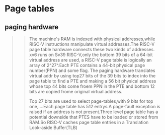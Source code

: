 # Page tables

## paging hardware
>> The machine's RAM is indexed with physical addresses,while RISC-V instructions manipulate virtual addresses.The RISC-V page table hardware connects these two kinds of addresses.
>> xv6 runs on Sv39 RISC-V,only the bottom 39 bits of a 64-bit virtual address are used, a RISC-V page table is logically an array of 2^27^.Each PTE contains a 44-bit physical page number(PPN) and some flag. The paging hardware translates virtual addr by using top27 bits of the 39 bits to index into the page table to find a PTE and making a 56 bit physical address whose top 44 bits come froem PPN in the PTE and bottom 12 bits are copied frome original virtual address.
>>
>> Top 27 bits are used to select page-tables,with 9 bits for top one,....Each page table has 512 entrys.A page-fault exception is raised if an address is not present.Three level page table has a potential downside that PTES have to be loaded or stored from RAM.So RISC-V caches page table entries in a Translation Look-aside Buffer(TLB)
>> 